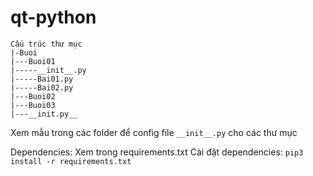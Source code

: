 # qt-python

```
Cấu trúc thư mục
|-Buoi
|---Buoi01
|-----__init__.py
|-----Bai01.py
|-----Bai02.py
|---Buoi02
|---Buoi03
|---__init.py__
```
Xem mẫu trong các folder để config file ```__init__.py``` cho các thư mục

Dependencies: Xem trong requirements.txt
Cài đặt dependencies: `` pip3 install -r requirements.txt ``